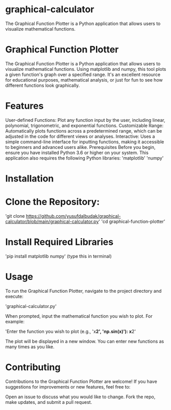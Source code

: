 # graphical-calculator
The Graphical Function Plotter is a Python application that allows users to visualize mathematical functions. 

# Graphical Function Plotter
The Graphical Function Plotter is a Python application that allows users to visualize mathematical functions. Using matplotlib and numpy, this tool plots a given function's graph over a specified range. It's an excellent resource for educational purposes, mathematical analysis, or just for fun to see how different functions look graphically.

# Features
User-defined Functions: Plot any function input by the user, including linear, polynomial, trigonometric, and exponential functions.
Customizable Range: Automatically plots functions across a predetermined range, which can be adjusted in the code for different views or analyses.
Interactive: Uses a simple command-line interface for inputting functions, making it accessible to beginners and advanced users alike.
Prerequisites
Before you begin, ensure you have installed Python 3.6 or higher on your system. This application also requires the following Python libraries:
'matplotlib'
'numpy'

# Installation

# Clone the Repository:
'git clone https://github.com/yusufdalbudak/graphical-calculator/blob/main/graphical-calculator.py'
'cd graphical-function-plotter'

# Install Required Libraries
 'pip install matplotlib numpy' (type this in terminal)

# Usage
To run the Graphical Function Plotter, navigate to the project directory and execute:
 
 'graphical-calculator.py'

When prompted, input the mathematical function you wish to plot. For example:

 'Enter the function you wish to plot (e.g., 'x**2', 'np.sin(x)'): x**2'

The plot will be displayed in a new window. You can enter new functions as many times as you like.


# Contributing
Contributions to the Graphical Function Plotter are welcome! If you have suggestions for improvements or new features, feel free to:

Open an issue to discuss what you would like to change.
Fork the repo, make updates, and submit a pull request.






